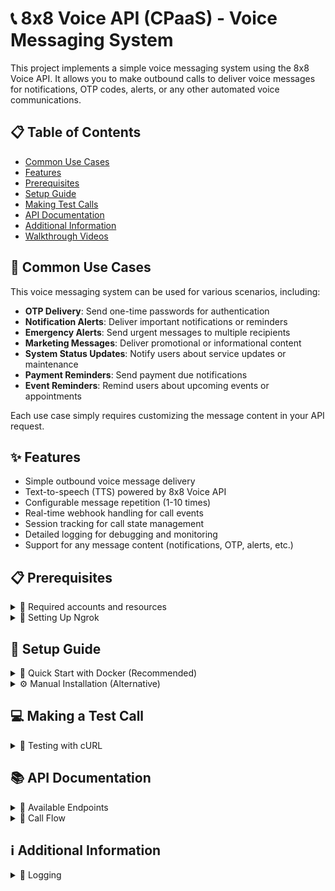 # 📞 8x8 Voice API (CPaaS) - Voice Messaging System

This project implements a simple voice messaging system using the 8x8 Voice API. It allows you to make outbound calls to deliver voice messages for notifications, OTP codes, alerts, or any other automated voice communications.

## 📋 Table of Contents
- [Common Use Cases](#-common-use-cases)
- [Features](#-features)
- [Prerequisites](#-prerequisites)
- [Setup Guide](#-setup-guide)
- [Making Test Calls](#-making-a-test-call)
- [API Documentation](#-api-documentation)
- [Additional Information](#ℹ%EF%B8%8F-additional-information)
- [Walkthrough Videos](#-video-walkthrough)

## 🎯 Common Use Cases

This voice messaging system can be used for various scenarios, including:

- **OTP Delivery**: Send one-time passwords for authentication
- **Notification Alerts**: Deliver important notifications or reminders
- **Emergency Alerts**: Send urgent messages to multiple recipients
- **Marketing Messages**: Deliver promotional or informational content
- **System Status Updates**: Notify users about service updates or maintenance
- **Payment Reminders**: Send payment due notifications
- **Event Reminders**: Remind users about upcoming events or appointments

Each use case simply requires customizing the message content in your API request.

## ✨ Features

- Simple outbound voice message delivery
- Text-to-speech (TTS) powered by 8x8 Voice API
- Configurable message repetition (1-10 times)
- Real-time webhook handling for call events
- Session tracking for call state management
- Detailed logging for debugging and monitoring
- Support for any message content (notifications, OTP, alerts, etc.)

## 📋 Prerequisites

<details>
  <summary>🔑 Required accounts and resources</summary>
  
  - Docker and Docker Compose
  - 8x8 Connect Account with:
    - API Key
    - Subaccount ID
    - Virtual Number (for outbound calls)
  - Ngrok account with authtoken and a static domain for local testing
</details>

<details>
  <summary>🔄 Setting Up Ngrok</summary>
  
  This project requires ngrok with a static domain for webhook handling:

  - **Ngrok account**: Sign up at [ngrok.com](https://ngrok.com/signup)
  - **Static domain**: Head over to https://dashboard.ngrok.com/domains to create a static domain (Limited to 1 static url for free ngrok accounts)
  - **Authtoken**: Go to https://dashboard.ngrok.com/authtokens to create an authtoken

  While there are alternatives to ngrok, such as:
  - Deploying to a cloud provider (AWS, GCP, Azure)
  - Using other tunneling services like [Cloudflare Tunnel](https://www.cloudflare.com/products/tunnel/)
  - Setting up your own reverse proxy with a static IP

  Please note that this project's Docker configuration, scripts, and overall implementation are specifically designed for ngrok. Using any alternative would require significant changes to the Docker setup, configuration files, and possibly the application code.
</details>

##  🚀 Setup Guide

<details>
  <summary>🐳 Quick Start with Docker (Recommended)</summary>
  
  1. Clone the repository:
     ```bash
     git clone https://github.com/harrism04/voice_messaging.git
     cd voice_ivr_static
     ```

  2. Set up environment variables:
     ```bash
     cp .env.example .env
     ```
     Edit `.env` and fill in your credentials:
     ```
     EIGHT_X_EIGHT_API_KEY=your_api_key_from_connect_portal
     EIGHT_X_EIGHT_SUBACCOUNT_ID=your_subaccount_id
     OUTBOUND_PHONE_NUMBER=your_virtual_number  # Must be in international format e.g for SG +6591234567
     WEBHOOK_AUTH_TOKEN=your_randomly_generated_webhook_auth_token
     WEBHOOK_BASE_URL=your_static_ngrok_url  # e.g., https://your-domain.ngrok-free.app
     NGROK_AUTHTOKEN=your_ngrok_authtoken
     ```
     Note: The `OUTBOUND_PHONE_NUMBER` is used as the source number for all outbound calls. It must be a valid 8x8 virtual number configured in your account. Reach out to cpaas-support@8x8.com or your account manager if unsure.

  3. Configure your static ngrok domain:
     - Go to https://dashboard.ngrok.com/domains to find your static ngrok domain or create one if you haven't already.
     - Update `WEBHOOK_BASE_URL` in your `.env` file with your static ngrok domain.
     
     Note: The ngrok configuration is automatically generated inside the container, so you don't need to manually create or edit an ngrok.yml file.

  4. Configure webhooks in 8x8 Connect console or [via API](https://developer.8x8.com/connect/reference/create-a-new-webhook):
     - VCA Webhook URL: `{WEBHOOK_BASE_URL}/api/webhooks/vca`
     - VSS Webhook URL: `{WEBHOOK_BASE_URL}/api/webhooks/vss` 

  5. Start the application:
     ```bash
     # For first time setup, use --build flag
     docker-compose up -d --build
     
     # For subsequent starts
     docker-compose up -d
     ```
     
     To check the status of your services:
     ```bash
     docker ps
     ```
     
     To view the ngrok tunnel URL:
     ```bash
     curl -s http://localhost:4040/api/tunnels | grep -o '"public_url":"[^"]*' | grep -o 'http[^"]*'
     ```
     
     To stop the services:
     ```bash
     docker-compose down
     ```

  The application is now ready to handle calls!
</details>

<details>
  <summary>⚙️ Manual Installation (Alternative)</summary>
  
  If you prefer not to use Docker, you can install the application manually:

  1. Clone the repository:
     ```bash
     git clone https://github.com/harrism04/voice_ivr_static.git
     cd voice_ivr_static
     ```

  2. Create and activate a virtual environment:
     ```bash
     python -m venv venv
     source venv/bin/activate  # On Windows, use: venv\Scripts\activate
     ```

  3. Install dependencies:
     ```bash
     pip install -r requirements.txt
     ```

  4. Set up environment variables:
     ```bash
     cp .env.example .env
     ```
     Edit `.env` and fill in your credentials:
     ```
     EIGHT_X_EIGHT_API_KEY=your_api_key_from_connect_portal
     EIGHT_X_EIGHT_SUBACCOUNT_ID=your_subaccount_id
     OUTBOUND_PHONE_NUMBER=your_virtual_number  # Must be in international format e.g for SG +6591234567
     WEBHOOK_AUTH_TOKEN=your_randomly_generated_webhook_auth_token
     WEBHOOK_BASE_URL=your_static_ngrok_url  # e.g., https://your-domain.ngrok-free.app
     NGROK_AUTHTOKEN=your_ngrok_authtoken
     ```
     Note: The `OUTBOUND_PHONE_NUMBER` is used as the source number for all outbound calls. It must be a valid 8x8 virtual number configured in your account.

  5. Configure your static ngrok domain:
     - Go to https://dashboard.ngrok.com/domains to find your static ngrok domain or create one if you haven't already.
     - Update `WEBHOOK_BASE_URL` in your `.env` file with your static ngrok domain.

  6. Configure webhooks in 8x8 Connect console:
     - VCA Webhook URL: `{WEBHOOK_BASE_URL}/api/webhooks/vca`
     - VSS Webhook URL: `{WEBHOOK_BASE_URL}/api/webhooks/vss`
     
     Configure authentication as described in the Docker setup section (step 4).

  7. Set up ngrok configuration:
     Create a file named `ngrok.yml` with the following content, or simply copy ngrok.yml.example:
     ```yaml
     version: 2
     authtoken: your_ngrok_authtoken
     web_addr: 0.0.0.0:4040
     tunnels:
       http:
         addr: 5678
         proto: http
         domain: your-static-domain.ngrok-free.app  # Use your static domain here
         basic_auth:
           - "admin:your_webhook_auth_token"  # Same as WEBHOOK_AUTH_TOKEN in .env
     ```

  8. Start ngrok to create a tunnel for webhooks:
     ```bash
     # Start ngrok with the configuration file
     ngrok start --config ngrok.yml http
     ```
     This command starts the tunnel named "http" defined in your configuration file.
     
     Verify that ngrok is using your static domain by checking the output. You should see a line like:
     ```
     started tunnel http -> http://localhost:5678
     url: https://your-static-domain.ngrok-free.app
     ```

  9. Start the FastAPI server:
     ```bash
     python -m uvicorn main:app --reload --port 5678
     ```
</details>

## 💻 Making a Test Call

<details>
  <summary>🧪 Testing with cURL</summary>
  
Use curl or any API client to make a test call. First, create a Base64 encoded string of `admin:your_webhook_auth_token`:

  ```bash
  # On Mac/Linux
  echo -n "admin:your_webhook_auth_token" | base64

  # On Windows PowerShell
  [Convert]::ToBase64String([Text.Encoding]::UTF8.GetBytes("admin:your_webhook_auth_token"))
  ```

Then use the encoded string in your API call:

**Notification Message Example:**
```bash
curl --location 'http://localhost:5678/api/make-call' \
--header 'Authorization: Basic YOUR_BASE64_ENCODED_STRING' \
--header 'Content-Type: application/json' \
--data '{
    "messageId": "NOTIF123",
    "customerPhone": "+6591234567",
    "message": "Hello, this is a notification from our system. Your account has been updated successfully.",
    "repetition": 2
}'
```

**OTP Message Example:**
```bash
curl --location 'http://localhost:5678/api/make-call' \
--header 'Authorization: Basic YOUR_BASE64_ENCODED_STRING' \
--header 'Content-Type: application/json' \
--data '{
    "messageId": "OTP789",
    "customerPhone": "+6591234567",
    "message": "Your verification code is 1 2 3 4 5 6. Please enter this code to complete your authentication.",
    "repetition": 3
}'
```

Example:
- If your `WEBHOOK_AUTH_TOKEN` is `secret123`
- Base64 encode `admin:secret123` → `YWRtaW46c2VjcmV0MTIz`
- Use `Authorization: Basic YWRtaW46c2VjcmV0MTIz` in the header

Note: The call will be made from the OUTBOUND_PHONE_NUMBER specified in your .env file

</details>

## 📚 API Documentation

<details>
  <summary>🔌 Available Endpoints</summary>

1. `POST /api/make-call`
   - Makes an outbound call to deliver a voice message
   - Uses OUTBOUND_PHONE_NUMBER from .env as the source number
   - Requires Basic Auth (admin:WEBHOOK_AUTH_TOKEN encoded in Base64)
   - Request body example:
     ```json
     {
         "messageId": "MSG123",
         "customerPhone": "+6591234567",
         "message": "Your verification code is 123456",
         "repetition": 2
     }
     ```

2. `POST /api/webhooks/vca`
   - Handles Voice Call Action webhooks from 8x8

3. `POST /api/webhooks/vss`
   - Handles Voice Session Summary webhooks from 8x8

</details>

 <details> <summary>🔄 Call Flow</summary>

  1. System makes an outbound call to the customer
  2. Plays the specified message using text-to-speech
  3. Message is repeated based on the `repetition` parameter
  4. Call automatically hangs up after message delivery
  5. Webhooks handle any call events and respond appropriately

</details>

## ℹ️ Additional Information

<details>
  <summary>📝 Logging</summary>
  
  You can view logs of inbound/outbound API requests via ngrok's Traffic Inspector by going to:
  
  1. http://localhost:4040/ (legacy but cleaner interface)
  2. https://dashboard.ngrok.com/ → "Traffic Inspector" in the left menu
</details>
